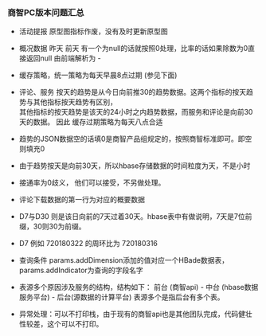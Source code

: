 ### 商智PC版本问题汇总

- 活动提报  原型图指标作废，没有及时更新原型图

- 概况数据 昨天 前天 有一个为null的话就按照0处理，比率的话如果除数为0直接返回null 由前端解析为 -

- 缓存策略，统一策略为每天早晨8点过期 (参见下面)

- 评论、服务 按天的趋势是从今日向前推30的趋势数据。这两个指标的按天趋势与其他指标按天趋势有区别，  
    其他指标的按天趋势是该天的24小时之内趋势数据，而服务和评论是向前30天的数据。  因此 缓存过期策略为每天八点合适

- 趋势的JSON数据空的话填0是商智产品组规定的，按照商智标准即可。即空则填充0

- 由于趋势按天是向前30天，所以hbase存储数据的时间粒度为天，不是小时

- 接通率为0歧义， 他们可以接受，不另做处理。

- 评论下载数据的第一行为对应的概要数据

- D7与D30 则是该日向前的7天过着30天。hbase表中有做说明，7天是7位前缀，30则30为前缀。 

- D7 例如 720180322 的周环比为 720180316

- 查询条件 params.addDimension添加的值对应一个HBade数据表，params.addIndicator为查询的字段名字

- 表源多个原因涉及服务的结构，结构如下：  前台 (商智api) - 中台 (hbase数据服务平台) - 后台(源数据的计算平台) 表源多个是指后台有多个表。

- 异常处理：可以不打印栈，由于现有的商智api也是其他团队完成，代码健壮性较差，这个可以不打印。